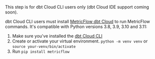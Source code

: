 This step is for dbt Cloud CLI users only (dbt Cloud IDE support coming soon). 

dbt Cloud CLI users must install [MetricFlow dbt Cloud](/docs/build/metricflow-cloud) to run MetricFlow commands. It's compatible with Python versions 3.8, 3.9, 3.10 and 3.11:

1. Make sure you've installed the [dbt Cloud CLI](/docs/cloud/cloud-cli-installation)
2. Create or activate your virtual environment. `python -m venv venv` or `source your-venv/bin/activate`
3. Run `pip install metricflow`

